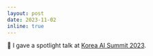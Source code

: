 ```yaml
---
layout: post
date: 2023-11-02
inline: true
---
```


:microphone: I gave a spotlight talk at [Korea AI Summit 2023](https://aisummit2023.kr/page/spotlightsession).
